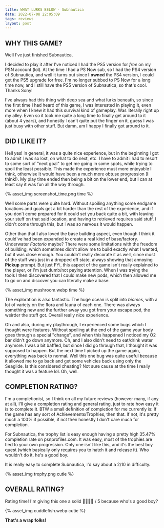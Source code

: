 ```yaml
---
title: WHAT LURKS BELOW - Subnautica
date: 2022-07-08 22:05:09
tags: reviews
layout: post
---
```


## WHY THIS GAME?

Well I've just finished Subnautica.

I decided to play it after I've noticed I had the PS5 version for *free* on my PSN account (lol). At the time I had a PS Now sub, so I had the PS4 version of Subnautica, and well it turns out since I **owned** the PS4 version, I could get the PS5 upgrade for free. I'm no longer subbed to PS Now for a long time now, and I still have the PS5 version of Subnautica, so that's cool. Thanks Sony!

I've always had this thing with deep sea and what lurks beneath, so since the first time I had heard of this game, I was interested in playing it, even more when I knew it had this survival kind of gameplay. Was literally right up my alley. Even so it took me quite a long time to finally get around to it (about 4 years), and honestly I can't quite put the finger on it, guess I was just busy with other stuff. But damn, am I happy I finally got around to it.

## DID I LIKE IT?

Hell yes! In general, it was a quite nice experience, but in the beginning I got to admit I was so lost, on what to do next, etc. I have to admit i had to resort to some sort of "next goal" to get me going in some spots, while trying to spoil the least possible. This made the experience must more enjoyable I think, otherwise It would have been a much more obtuse progression (I think!). My play time ended then being a bit on the lower end, but I can at least say it was fun all the way through.

{% asset_img screenshot_time.png time %}

Well some parts were quite hard. Without spoiling anything some endgame locations and goals get a bit harder than the rest of the experience, and if you don't come prepared for it could set you back quite a bit, with leaving your stuff on that said location, and having to retrieved requires said stuff. I didn't come through this, but I was so nervous it would happen.

Other than that I also loved the base building aspect, even though I think it could've had been expanded to create a real kind of base/factory. Underwater *Factorio* maybe? There were some limitations with the freedom of building, which sometimes didn't allow me to build exactly what I wanted, but it was close enough. You couldn't really decorate it as well, since most of the stuff was just in a dropped off state, always showing that annoying **Pickup** prompt. But just FYI, this aspect of the game isn't really explained to the player, or I'm just dumb/not paying attention. When I was trying the tools I then discovered that I could make new pods, which then allowed me to go on and discover you can literally make a base.

{% asset_img mushroom.webp time %}

The exploration is also fantastic. The huge ocean is split into *biomes*, with a lot of variety on the flora and fauna of each one. There was always something new and the further away you got from your escape pod, the weirder the stuff got. Overall really nice experience.

Oh and also, during my playthrough, I experienced some bugs which I thought were features. Without spoiling at the end of the game your body goes through a special "change", and when this happened I noticed my O2 bar didn't go down anymore. Oh, and I also didn't need to eat/drink water anymore. I was a bit baffled, but since I did go through that, I thought it was supposed to happen. But the next time I picked up the game again, everything was back to normal. Well this one bug was quite useful because it allowed me to go back and get some vehicles back using only the Seaglide. Is this considered cheating? Not sure cause at the time I really thought it was a feature lol. Oh, well.

## COMPLETION RATING?

I'm a completionist, so I think on all my future reviews (however many, if any at all), I'll give a completion rating and general rating, just to rate how easy it is to complete it. BTW a small definition of completion for me currently is: If the game has any sort of Achievements/Trophies, then that. If not, it's pretty much a 100% if possible, if not then honestly I don't care much for completion.

For Subnautica, the trophy list is easy enough having a pretty high 35.47% completion rate on psnprofiles.com. It was easy, most of the trophies are tied to your own progression. Only one isn't like this, and it's the best boy quest (which basically only requires you to hatch it and release it). Who wouldn't do it, he's a good boy.

It is really easy to complete Subnautica, I'd say about a 2/10 in difficulty.

{% asset_img trophy.png cutie %}

## OVERALL RATING?

Rating time! I'm giving this one a solid 🍪🍪🍪🍪 / 5 because who's a good boy?

{% asset_img cuddlefish.webp cutie %}

**That's a wrap folks!**
